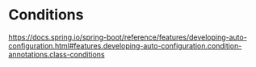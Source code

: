 # Conditions

https://docs.spring.io/spring-boot/reference/features/developing-auto-configuration.html#features.developing-auto-configuration.condition-annotations.class-conditions